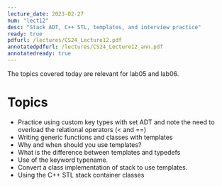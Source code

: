```yaml
---
lecture_date: 2023-02-27
num: "lect12"
desc: "Stack ADT, C++ STL, templates, and interview practice"
ready: true
pdfurl: /lectures/CS24_Lecture12.pdf
annotatedpdfurl: /lectures/CS24_Lecture12_ann.pdf
annotatedready: true
---
```


The topics covered today are relevant for lab05 and lab06.

# Topics
* Practice using custom key types with set ADT and note the need to overload the relational operators (< and ==)
* Writing generic functions and classes with templates
* Why and when should you use templates?
* What is the difference between templates and typedefs
* Use of the keyword typename.
* Convert a class implementation of stack to use templates.
* Using the C++ STL stack container classes


